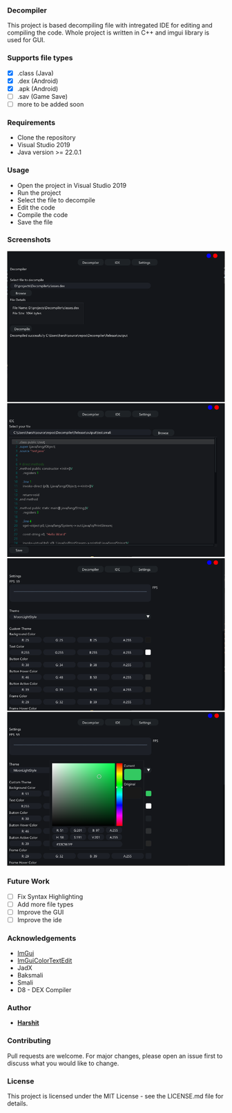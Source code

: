### Decompiler
 This project is based decompiling file with intregated IDE for editing and compiling the code.
 Whole project is written in C++ and imgui library is used for GUI.

### Supports file types
- [x] .class (Java)
- [x] .dex (Android)
- [x] .apk (Android)
- [ ] .sav (Game Save)
- [ ] more to be added soon

### Requirements
- Clone the repository
- Visual Studio 2019
- Java version >= 22.0.1

### Usage
- Open the project in Visual Studio 2019
- Run the project
- Select the file to decompile
- Edit the code
- Compile the code
- Save the file



### Screenshots
![image](images/1.png)
![image](images/2.png)
![image](images/3.png)
![image](images/4.png)

### Future Work
- [ ] Fix Syntax Highlighting
- [ ] Add more file types
- [ ] Improve the GUI
- [ ] Improve the ide

###  Acknowledgements
- [ImGui](https://github.com/ocornut/imgui)
- [ImGuiColorTextEdit](https://github.com/BalazsJako/ImGuiColorTextEdit)
- JadX 
- Baksmali
- Smali
- D8 - DEX Compiler

### Author
- **[Harshit](https://github.com/UxHarshit)**

### Contributing
Pull requests are welcome. For major changes, please open an issue first to discuss what you would like to change.

### License
This project is licensed under the MIT License - see the LICENSE.md file for details.